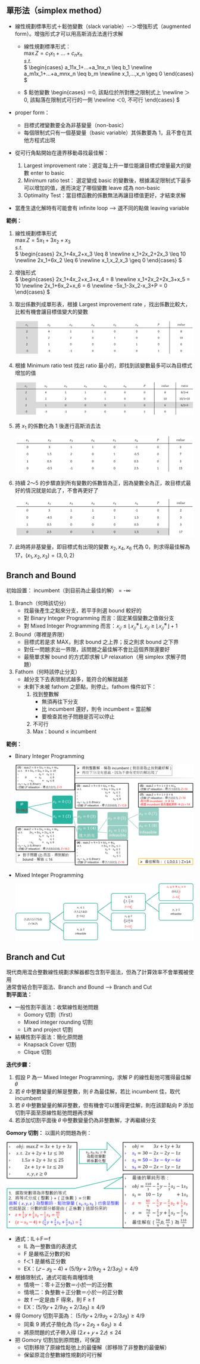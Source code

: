 ## 單形法（simplex method）
* 線性規劃標準形式＋鬆弛變數（slack variable）--＞增強形式（augmented form）。增強形式才可以用高斯消去法進行求解
  * 線性規劃標準形式：  
    $\max{Z=c_1x_1+...+c_nx_n}$  
    $s.t.$  
    $
    \begin{cases}
    a_11x_1+...+a_1nx_n \leq b_1 \newline
    a_m1x_1+...+a_mnx_n \leq b_m \newline
    x_1,...,x_n \geq 0
    \end{cases}
    $
  
  * $
    鬆弛變數
    \begin{cases} 
    ＝0, 該點位於所對應之限制式上  \newline
    ＞0, 該點落在限制式可行的一側  \newline
    ＜0, 不可行
    \end{cases}
    $
  
* proper form：
  * 目標式裡變數要全為非基變量（non-basic）
  * 每個限制式只有一個基變量（basic variable）其係數要為 1，且不會在其他方程式出現
* 從可行角點開始在邊界移動尋找最佳解：
  1. Largest improvement rate：選定每上升一單位能讓目標式增量最大的變數 enter to basic
  2. Minimum ratio test： 選定變成 basic 的變數後，根據滿足限制式下最多可以增加的值，進而決定了哪個變數 leave 成為 non-basic 
  3. Optimality Test：當目標函數的係數無法再讓目標值更好，才結束求解
* 當產生退化解時有可能會有 infinite loop --> 選不同的點做 leaving variable  
  
**範例：**   
  1. 線性規劃標準形式  
    $\max{Z=5x_1+3x_2+x_3}$  
    $s.t.$  
    $
    \begin{cases}
    2x_1+4x_2+x_3 \leq 8 \newline
    x_1+2x_2+2x_3 \leq 10 \newline
    2x_1+6x_2 \leq 6 \newline
    x_1,x_2,x_3 \geq 0
    \end{cases}
    $
      
  2. 增強形式  
    $
    \begin{cases}
    2x_1+4x_2+x_3+x_4 = 8 \newline
    x_1+2x_2+2x_3+x_5 = 10 \newline
    2x_1+6x_2+x_6 = 6 \newline
    -5x_1-3x_2-x_3+P = 0
    \end{cases}
    $
      
  3. 取出係數列成單形表，根據 Largest improvement rate ，找出係數比較大，比較有機會讓目標值變大的變數
     
     ![](https://github.com/yuning-lin/SideProjects/blob/main/LinearProgramming/Pictures/simplex_table1.PNG)
     
  4. 根據 Minimum ratio test 找出 ratio 最小的，即找到該變數最多可以為目標式增加的值
       
     ![](https://github.com/yuning-lin/SideProjects/blob/main/LinearProgramming/Pictures/simplex_table2.PNG)
     
  5. 將 $x_1$ 的係數化為 1 後進行高斯消去法
       
     ![](https://github.com/yuning-lin/SideProjects/blob/main/LinearProgramming/Pictures/simplex_table3.PNG)
     
  6. 持續 2～5 的步驟直到所有變數的係數皆為正，因為變數全為正，故目標式最好的情況就是如此了，不會再更好了
       
     ![](https://github.com/yuning-lin/SideProjects/blob/main/LinearProgramming/Pictures/simplex_table4.PNG)
     
  7. 此時將非基變量，即目標式有出現的變數 $x_2,x_4,x_6$ 代為 0，則求得最佳解為 17，$(x_1, x_2, x_3)=(3,0,2)$


## Branch and Bound
初始設置： incumbent（到目前為止最佳的解） = -∞  
1. Branch（何時該切分）
    * 找最後產生之點來分支，若平手則選 bound 較好的
    * 對 Binary Integer Programming 而言：固定某個變數之值做分支
    * 對 Mixed Integer Programming 而言：$𝑥_{𝑖𝑗}≤⌊𝑥_{𝑖𝑗}^∗ ⌋,𝑥_{𝑖𝑗}≥⌊𝑥_{𝑖𝑗}^∗ ⌋+1$
2. Bound（哪裡是界限）
    * 目標式若是求 MAX，則求 bound 之上界；反之則求 bound 之下界
    * 對任一問題求出一界限，該問題之最佳解不會比這個界限還要好
    * 最簡單求解 bound 的方式即求解 LP relaxation（用 simplex 求解子問題）
3. Fathom（何時該停止分支）
    * 越分支下去表限制式越多，能符合的解就越差
    * 未剩下未被 fathom 之節點，則停止。fathom 條件如下：
        1. 找到整數解
            * 無須再往下分支
            * 比 incumbent 還好，則令 incumbent = 當前解
            * 要檢查其他子問題是否可以停止
        2. 不可行
        3. Max：bound ≤ incumbent  
  
**範例：**
* Binary Integer Programming
  
  ![](https://github.com/yuning-lin/SideProjects/blob/main/LinearProgramming/Pictures/branch_and_bound_BIP.PNG)
   
* Mixed Integer Programming
  
  ![](https://github.com/yuning-lin/SideProjects/blob/main/LinearProgramming/Pictures/branch_and_bound_MIP.PNG)
   
## Branch and Cut
現代商用混合整數線性規劃求解器都包含割平面法，但為了計算效率不會單獨被使用  
通常會結合割平面法、Branch and Bound --> Branch and Cut  
**割平面法：**  
  * 一般性割平面法：收緊線性鬆弛問題
    * Gomory 切割（first）
    * Mixed integer rounding 切割
    * Lift and project 切割
  * 結構性割平面法：簡化原問題
    * Knapsack Cover 切割
    * Clique 切割
 
**迭代步驟：**
1. 假設 P 為一 Mixed Integer Programming，求解 P 的線性鬆弛可獲得最佳解 𝜃
2. 若 𝜃 中整數變量的解是整數，則 𝜃 為最佳解，若比 incumbent 佳，取代 incumbent
3. 若 𝜃 中整數變量的解非整數，但有機會可以獲得更佳解，則在該節點向 P 添加切割平面至原線性鬆弛問題再求解
4. 若添加切割平面後 𝜃 中整數變量仍為非整數解，才再繼續分支

**Gomory 切割：**
以圖片的問題為例：
  
  ![](https://github.com/yuning-lin/SideProjects/blob/main/LinearProgramming/Pictures/gomory_cut.PNG)
  
* 通式：IL＋F＝f
  * IL 為一整數值的表達式
  * F 是嚴格正分數的和
  * f＜1 是嚴格正分數
  * EX：$(𝑧−𝑠_3−4)+(5/9 𝑦+2/9 𝑠_2+2/3 𝑠_3 )=4/9$  
* 根據限制式，通式可能有兩種情境
  * 情境一：零＋正分數＝小於一的正分數
  * 情境二：負整數＋正分數＝小於一的正分數
  * 故 f 一定是由 F 得來，則 F ≥ f
  * EX：$(5/9 𝑦+2/9 𝑠_2+2/3 𝑠_3)≥4/9$
* 得 Gomory 切割平面為： $(5/9 𝑦+2/9 𝑠_2+2/3 𝑠_3)≥4/9$
  * 同乘 9 將式子簡化為 $(5𝑦+2𝑠_2+6𝑠_3)≥4$
  * 將原問題的式子帶入得 $(2𝑥+𝑦+2𝑧)≤24$
* 把 Gomory 切割加到原問題，可保證
  * 切割移除了原線性鬆弛上的最優解（即移除了非整數的最優解）
  * 保留原混合整數線性規劃的可行解









